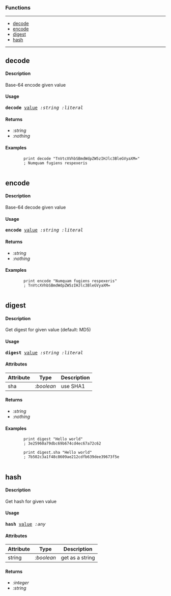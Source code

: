 ### Functions

---

<!--ts-->
   * [decode](#decode)
   * [encode](#encode)
   * [digest](#digest)
   * [hash](#hash)
<!--te-->

---


## decode

#### Description

Base-64 encode given value

#### Usage

<pre>
<b>decode</b> <ins>value</ins> <i>:string</i> <i>:literal</i>
</pre>

#### Returns

- *:string*
- *:nothing*

#### Examples

```red
        print decode "TnVtcXVhbSBmdWdpZW5zIHJlc3BleGVyaXM="
        ; Numquam fugiens respexeris
    
```

## encode

#### Description

Base-64 decode given value

#### Usage

<pre>
<b>encode</b> <ins>value</ins> <i>:string</i> <i>:literal</i>
</pre>

#### Returns

- *:string*
- *:nothing*

#### Examples

```red
        print encode "Numquam fugiens respexeris"
        ; TnVtcXVhbSBmdWdpZW5zIHJlc3BleGVyaXM=
    
```

## digest

#### Description

Get digest for given value (default: MD5)

#### Usage

<pre>
<b>digest</b> <ins>value</ins> <i>:string</i> <i>:literal</i>
</pre>
#### Attributes

|Attribute|Type|Description|
|---|---|---|
|sha|<i>:boolean</i>|use SHA1|

#### Returns

- *:string*
- *:nothing*

#### Examples

```red
        print digest "Hello world"
        ; 3e25960a79dbc69b674cd4ec67a72c62
        
        print digest.sha "Hello world"
        ; 7b502c3a1f48c8609ae212cdfb639dee39673f5e
    
```

## hash

#### Description

Get hash for given value

#### Usage

<pre>
<b>hash</b> <ins>value</ins> <i>:any</i>
</pre>
#### Attributes

|Attribute|Type|Description|
|---|---|---|
|string|<i>:boolean</i>|get as a string|

#### Returns

- *:integer*
- *:string*
